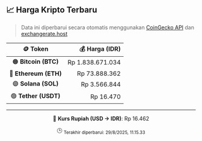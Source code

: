 

<!-- HARGA_KRIPTO -->
## 📈 Harga Kripto Terbaru

> Data ini diperbarui secara otomatis menggunakan [CoinGecko API](https://www.coingecko.com/) dan [exchangerate.host](https://exchangerate.host/)

<div align="center">

| 🪙 Token | 💰 Harga (IDR) |
|:------:|---------------:|
| 🟠 **Bitcoin (BTC)**   | Rp 1.838.671.034 |
| 🔵 **Ethereum (ETH)**  | Rp 73.888.362 |
| 🟣 **Solana (SOL)**    | Rp 3.566.844 |
| 🟢 **Tether (USDT)**   | Rp 16.470 |

---

💱 **Kurs Rupiah (USD → IDR)**: Rp 16.462

🕒 <sub>Terakhir diperbarui: 29/8/2025, 11.15.33</sub>

</div>
<!-- /HARGA_KRIPTO -->